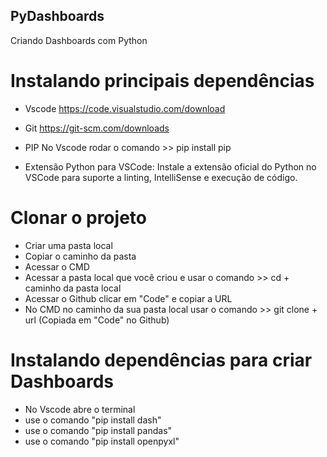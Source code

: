 ## PyDashboards
Criando Dashboards com Python

# Instalando principais dependências
  - Vscode
    https://code.visualstudio.com/download

  - Git
    https://git-scm.com/downloads

  - PIP 
    No Vscode rodar o comando >> pip install pip

  - Extensão Python para VSCode: 
    Instale a extensão oficial do Python no VSCode para suporte a linting, IntelliSense e execução de código.

# Clonar o projeto 

 - Criar uma pasta local
  - Copiar o caminho da pasta
  - Acessar o CMD
  - Acessar a pasta local que você criou e usar o comando >> cd + caminho da pasta local
  - Acessar o Github clicar em "Code" e copiar a URL
  - No CMD no caminho da sua pasta local usar o comando >> git clone + url (Copiada em "Code" no Github)

# Instalando dependências para criar Dashboards

 - No Vscode abre o terminal
  - use o comando "pip install dash"
  - use o comando "pip install pandas"
  - use o comando "pip install openpyxl"
